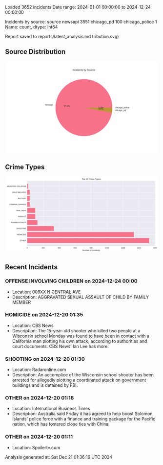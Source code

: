 
Loaded 3652 incidents
Date range: 2024-01-01 00:00:00 to 2024-12-24 00:00:00

Incidents by source:
source
newsapi           3551
chicago_pd         100
chicago_police       1
Name: count, dtype: int64

Report saved to reports/latest_analysis.md
tribution.svg)

## Source Distribution
![Source Distribution](images/source_distribution.svg)

## Crime Types
![Crime Types](images/crime_types.svg)

## Recent Incidents

### OFFENSE INVOLVING CHILDREN on 2024-12-24 00:00
- Location: 009XX N CENTRAL AVE
- Description: AGGRAVATED SEXUAL ASSAULT OF CHILD BY FAMILY MEMBER


### HOMICIDE on 2024-12-20 01:35
- Location: CBS News
- Description: The 15-year-old shooter who killed two people at a Wisconsin school Monday was found to have been in contact with a California man plotting his own attack, according to authorities and court documents. CBS News' Ian Lee has more.


### SHOOTING on 2024-12-20 01:30
- Location: Radaronline.com
- Description: An accomplice of the Wisconsin school shooter has been arrested for allegedly plotting a coordinated attack on government buildings and is detained by FBI.


### OTHER on 2024-12-20 01:18
- Location: International Business Times
- Description: Australia said Friday it has agreed to help boost Solomon Islands' police force with a finance and training package for the Pacific nation, which has fostered close ties with China.


### OTHER on 2024-12-20 01:11
- Location: Spoilertv.com

Analysis generated at: Sat Dec 21 01:36:16 UTC 2024
